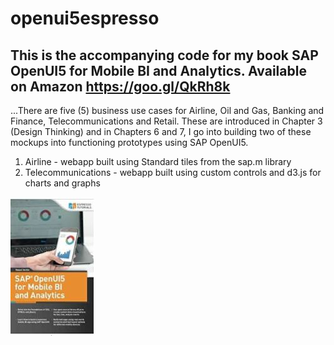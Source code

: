 # openui5espresso

## This is the accompanying code for my book SAP OpenUI5 for Mobile BI and Analytics. Available on Amazon https://goo.gl/QkRh8k

...There are five (5) business use cases for Airline, Oil and Gas, Banking and Finance, Telecommunications and Retail. These are introduced in Chapter 3 (Design Thinking) and in Chapters 6 and 7, I go into building two of these mockups into functioning prototypes using SAP OpenUI5.

1. Airline - webapp built using Standard tiles from the sap.m library
2. Telecommunications - webapp built using custom controls and d3.js for charts and graphs

![alt text](https://github.com/raquelseville/raquelseville.github.io/blob/master/sap_openui5_sml.JPG)

